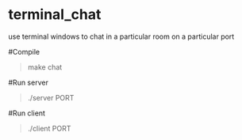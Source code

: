 # terminal_chat
use terminal windows to chat in a particular room on a particular port

#Compile
>make chat

#Run server
>./server PORT

#Run client
>./client PORT


